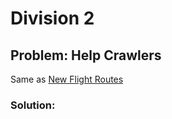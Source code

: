 

# Division 2


## Problem: Help Crawlers

Same as [New Flight Routes](<https://cses.fi/problemset/task/1685>)

### Solution: 

```py

```